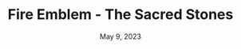 ---
layout: gba
title: "Fire Emblem - The Sacred Stones"
categories:
 - approved
 - gba
 - universal
 - safe
tags:
- fire emblem
date: May 9, 2023
permalink: /games/fe-tss/play/details
edition: us
publisher: Nintendo
gid: fe-tss
---